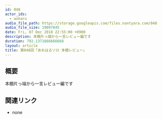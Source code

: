 ```yaml
---
id: 048
actor_ids:
  - aoharu
audio_file_path: https://storage.googleapis.com/files.nantyara.com/048.mp3
audio_file_size: 19097845
date: Fri, 07 Dec 2018 22:55:00 +0900
description: 本棚片っ端から一言レビュー編です
duration: 792.1371666666668
layout: article
title: 第048回「あおはるソロ 本棚レビュー」
---
```

## 概要

本棚片っ端から一言レビュー編です

## 関連リンク

* none
